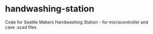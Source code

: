 # handwashing-station
Code for Seattle Makers Handwashing Station - for microcontroller and case .scad files
